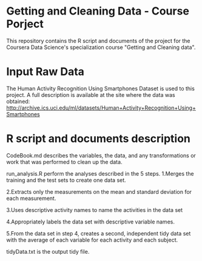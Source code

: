 # Getting and Cleaning Data - Course Porject
This repository contains the R script and documents of the project for the Coursera Data Science's specialization course "Getting and Cleaning data".

# Input Raw Data
The Human Activity Recognition Using Smartphones Dataset is used to this project.
A full description is available at the site where the data was obtained:
http://archive.ics.uci.edu/ml/datasets/Human+Activity+Recognition+Using+Smartphones

# R script and documents description
CodeBook.md describes the variables, the data, and any transformations or work that was performed to clean up the data.

run_analysis.R perform the analyses described in the 5 steps.
1.Merges the training and the test sets to create one data set.

2.Extracts only the measurements on the mean and standard deviation for each measurement.

3.Uses descriptive activity names to name the activities in the data set

4.Appropriately labels the data set with descriptive variable names.

5.From the data set in step 4, creates a second, independent tidy data set with the average of each variable for each activity and each subject.

tidyData.txt is the output tidy file.
